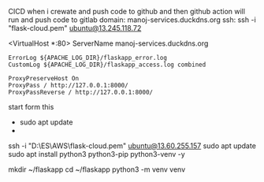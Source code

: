 CICD when i crewate and push code to github and then github action will run and push code to gitlab
domain: manoj-services.duckdns.org
ssh: ssh -i "flask-cloud.pem" ubuntu@13.245.118.72

<VirtualHost *:80>
    ServerName manoj-services.duckdns.org
    
    ErrorLog ${APACHE_LOG_DIR}/flaskapp_error.log
    CustomLog ${APACHE_LOG_DIR}/flaskapp_access.log combined

    ProxyPreserveHost On
    ProxyPass / http://127.0.0.1:8000/
    ProxyPassReverse / http://127.0.0.1:8000/
</VirtualHost>

start form this 
- sudo apt update
- 

ssh -i "D:\ES\AWS\flask-cloud.pem" ubuntu@13.60.255.157
sudo apt update
sudo apt install python3 python3-pip python3-venv -y

mkdir ~/flaskapp
cd ~/flaskapp
python3 -m venv venv
